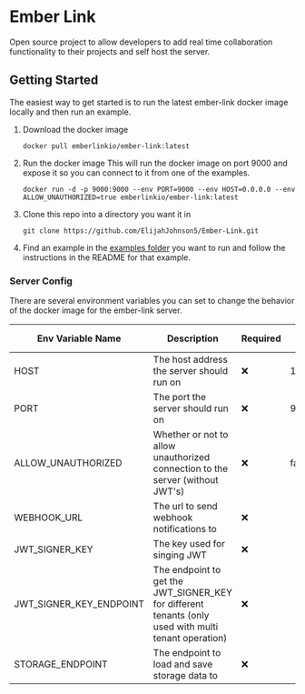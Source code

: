 # Ember Link

Open source project to allow developers to add real time collaboration functionality to their projects and self host the server.

## Getting Started

The easiest way to get started is to run the latest ember-link docker image locally and then run an example.

1. Download the docker image
   ```
   docker pull emberlinkio/ember-link:latest
   ```
2. Run the docker image
   This will run the docker image on port 9000 and expose it so you can connect to it from one of the examples.
   ```
   docker run -d -p 9000:9000 --env PORT=9000 --env HOST=0.0.0.0 --env ALLOW_UNAUTHORIZED=true emberlinkio/ember-link:latest
   ```
3. Clone this repo into a directory you want it in
   ```
   git clone https://github.com/ElijahJohnson5/Ember-Link.git
   ```
4. Find an example in the [examples folder](examples) you want to run and follow the instructions in the README for that example.

### Server Config

There are several environment variables you can set to change the behavior of the docker image for the ember-link server.

| Env Variable Name       | Description                                                                                          | Required | Default Value |
| ----------------------- | ---------------------------------------------------------------------------------------------------- | -------- | ------------- |
| HOST                    | The host address the server should run on                                                            | :x:      | 127.0.0.1     |
| PORT                    | The port the server should run on                                                                    | :x:      | 9000          |
| ALLOW_UNAUTHORIZED      | Whether or not to allow unauthorized connection to the server (without JWT's)                        | :x:      | false         |
| WEBHOOK_URL             | The url to send webhook notifications to                                                             | :x:      |               |
| JWT_SIGNER_KEY          | The key used for singing JWT                                                                         | :x:      |               |
| JWT_SIGNER_KEY_ENDPOINT | The endpoint to get the JWT_SIGNER_KEY for different tenants (only used with multi tenant operation) | :x:      |               |
| STORAGE_ENDPOINT        | The endpoint to load and save storage data to                                                        | :x:      |               |

